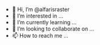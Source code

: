 - 👋 Hi, I’m @alfarisraster
- 👀 I’m interested in ...
- 🌱 I’m currently learning ...
- 💞️ I’m looking to collaborate on ...
- 📫 How to reach me ...

<!---
alfarisraster/alfarisraster is a ✨ special ✨ repository because its `README.md` (this file) appears on your GitHub profile.
You can click the Preview link to take a look at your changes.
--->
